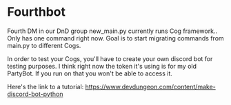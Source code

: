 # Fourthbot
Fourth DM in our DnD group
new_main.py currently runs Cog framework.. Only has one command right now.  Goal is to start migrating commands from main.py to different Cogs.

In order to test your Cogs, you'll have to create your own discord bot for testing purposes.  I think right now the token it's using is for my old PartyBot.  If you run on that you won't be able to access it.

Here's the link to a tutorial: https://www.devdungeon.com/content/make-discord-bot-python
